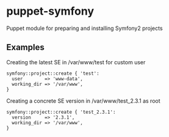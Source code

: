 # puppet-symfony #

Puppet module for preparing and installing Symfony2 projects

## Examples ##


Creating the latest SE in /var/www/test for custom user


    symfony::project::create { 'test':
      user        => 'www-data',
      working_dir => '/var/www',
    }


Creating a concrete SE version in /var/www/test_2.3.1 as root

    symfony::project::create { 'test_2.3.1':
      version     => '2.3.1',
      working_dir => '/var/www',
    }
